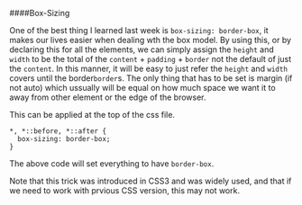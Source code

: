 
####Box-Sizing

One of the best thing I learned last week is `box-sizing: border-box`, it makes our lives easier when dealing wth the box model. By using this, or by declaring this for all the elements, we can simply assign the `height` and `width` to be the total of the `content` + `padding` + `border` not the default of just the `content`.  In this manner, it will be easy to just refer the `height` and `width` covers until the border`border`s. The only thing that has to be set is margin (if not auto) which ussually will be equal on how much space we want it to away from other element or the edge of the browser.

This can be applied at the top of the css file.

```
*, *::before, *::after {
  box-sizing: border-box;
}
```

The above code will set everything to have `border-box`.

Note that this trick was introduced in CSS3 and was widely used, and that if we need to work with prvious CSS version, this may not work.
